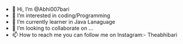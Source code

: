- 👋 Hi, I’m @Abhi007bari
- 👀 I’m interested in coding/Programming
- 🌱 I’m currently learner in Java Lanaguage
- 💞️ I’m looking to collaborate on ...
- 📫 How to reach me you can follow me on Instagram:- Theabhibari

<!---
Abhi007bari/Abhi007bari is a ✨ special ✨ repository because its `README.md` (this file) appears on your GitHub profile.
You can click the Preview link to take a look at your changes.
--->
